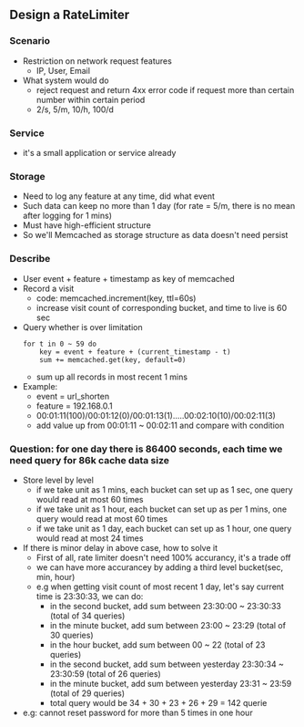 ## Design a RateLimiter
### Scenario
- Restriction on network request features
	- IP, User, Email
- What system would do
	- reject request and return 4xx error code if request more than certain number within certain period
	- 2/s, 5/m, 10/h, 100/d

### Service
- it's a small application or service already

### Storage
- Need to log any feature at any time, did what event
- Such data can keep no more than 1 day (for rate = 5/m, there is no mean after logging for 1 mins)
- Must have high-efficient structure
- So we'll Memcached as storage structure as data doesn't need persist

### Describe
- User event + feature + timestamp as key of memcached
- Record a visit
	- code: memcached.increment(key, ttl=60s)
	- increase visit count of corresponding bucket, and time to live is 60 sec
- Query whether is over limitation
	```
	for t in 0 ~ 59 do
		key = event + feature + (current_timestamp - t)
		sum += memcached.get(key, default=0)
	```
	- sum up all records in most recent 1 mins 
- Example:
	- event = url_shorten
	- feature = 192.168.0.1
	- 00:01:11(100)/00:01:12(0)/00:01:13(1).....00:02:10(10)/00:02:11(3)
	- add value up from 00:01:11 ~ 00:02:11 and compare with condition
### Question: for one day there is 86400 seconds, each time we need query for 86k cache data size
- Store level by level
	- if we take unit as 1 mins, each bucket can set up as 1 sec, one query would read at most 60 times
	- if we take unit as 1 hour, each bucket can set up as per 1 mins, one query would read at most 60 times
	- if we take unit as 1 day, each bucket can set up as 1 hour, one query would read at most 24 times
- If there is minor delay in above case, how to solve it
	- First of all, rate limiter doesn't need 100% accurancy, it's a trade off
	- we can have more accurancey by adding a third level bucket(sec, min, hour)
	- e.g when getting visit count of most recent 1 day, let's say current time is 23:30:33, we can do:
		- in the second bucket, add sum between 23:30:00 ~ 23:30:33 (total of 34 queries)
		- in the minute bucket, add sum between 23:00 ~ 23:29 (total of 30 queries)
		- in the hour bucket, add sum between 00 ~ 22 (total of 23 queries)
		- in the second bucket, add sum between yesterday 23:30:34 ~ 23:30:59 (total of 26 queries)
		- in the minute bucket, add sum between yesterday 23:31 ~ 23:59 (total of 29 queries)
		- total query would be 34 + 30 + 23 + 26 + 29 = 142 querie
- e.g: cannot reset password for more than 5 times in one hour

<!--stackedit_data:
eyJoaXN0b3J5IjpbMTE3MjcxOTQ1OCwyMTAwNzI0NzMyLC0zNT
g1MTE4NTQsLTIxMTM1MDA3MjAsLTIxNTMxMTM0MCw3MzA5OTgx
MTZdfQ==
-->